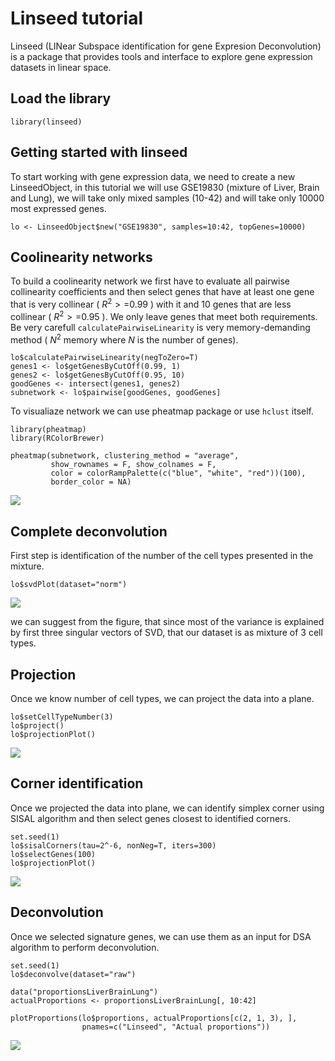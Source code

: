 Linseed tutorial
================

Linseed (LINear Subspace identification for gene Expresion
Deconvolution) is a package that provides tools and interface to explore
gene expression datasets in linear space.

Load the library
----------------

    library(linseed)

Getting started with linseed
----------------------------

To start working with gene expression data, we need to create a new
LinseedObject, in this tutorial we will use GSE19830 (mixture of Liver,
Brain and Lung), we will take only mixed samples (10-42) and will take
only 10000 most expressed genes.

    lo <- LinseedObject$new("GSE19830", samples=10:42, topGenes=10000)

Coolinearity networks
---------------------

To build a coolinearity network we first have to evaluate all pairwise
collinearity coefficients and then select genes that have at least one
gene that is very collinear ( *R*<sup>2</sup> &gt; =0.99 ) with it and
10 genes that are less collinear ( *R*<sup>2</sup> &gt; =0.95 ). We only
leave genes that meet both requirements. Be very carefull
`calculatePairwiseLinearity` is very memory-demanding method (
*N*<sup>2</sup> memory where *N* is the number of genes).

    lo$calculatePairwiseLinearity(negToZero=T)
    genes1 <- lo$getGenesByCutOff(0.99, 1)
    genes2 <- lo$getGenesByCutOff(0.95, 10)
    goodGenes <- intersect(genes1, genes2)
    subnetwork <- lo$pairwise[goodGenes, goodGenes]

To visualiaze network we can use pheatmap package or use `hclust`
itself.

    library(pheatmap)
    library(RColorBrewer)

    pheatmap(subnetwork, clustering_method = "average",
             show_rownames = F, show_colnames = F, 
             color = colorRampPalette(c("blue", "white", "red"))(100),
             border_color = NA)

![](https://www.dropbox.com/s/bn9dku52angl6al/visi-1.png?raw=1)

Complete deconvolution
----------------------

First step is identification of the number of the cell types presented
in the mixture.

    lo$svdPlot(dataset="norm")

![](https://www.dropbox.com/s/82xs3vaacb0czi9/unnamed-chunk-3-1.png?raw=1)

we can suggest from the figure, that since most of the variance is
explained by first three singular vectors of SVD, that our dataset is as
mixture of 3 cell types.

Projection
----------

Once we know number of cell types, we can project the data into a plane.

    lo$setCellTypeNumber(3)
    lo$project()
    lo$projectionPlot()

![](https://www.dropbox.com/s/gma4krs0y4vfmop/unnamed-chunk-4-1.png?raw=1)

Corner identification
---------------------

Once we projected the data into plane, we can identify simplex corner
using SISAL algorithm and then select genes closest to identified
corners.

    set.seed(1)
    lo$sisalCorners(tau=2^-6, nonNeg=T, iters=300)
    lo$selectGenes(100)
    lo$projectionPlot()

![](https://www.dropbox.com/s/w8vql525f3c42td/unnamed-chunk-5-1.png?raw=0)

Deconvolution
-------------

Once we selected signature genes, we can use them as an input for DSA
algorithm to perform deconvolution.

    set.seed(1)
    lo$deconvolve(dataset="raw")

    data("proportionsLiverBrainLung")
    actualProportions <- proportionsLiverBrainLung[, 10:42]

    plotProportions(lo$proportions, actualProportions[c(2, 1, 3), ],
                    pnames=c("Linseed", "Actual proportions"))

![](https://www.dropbox.com/s/wz2bcp3ycgu77mr/unnamed-chunk-6-1.png?raw=1)

